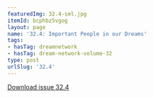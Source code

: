 ```yaml
---
featuredImg: 32.4-sml.jpg
itemId: bcphbz5vgog
layout: page
name: '32.4: Important People in our Dreams'
tags:
- hasTag: dreamnetwork
- hasTag: dream-network-volume-32
type: post
urlSlug: '32.4'
---
```

<a href="../files/pdfs/Volume_32/32.4_important_people_in_dreams.pdf" download="">Download issue 32.4</a>
